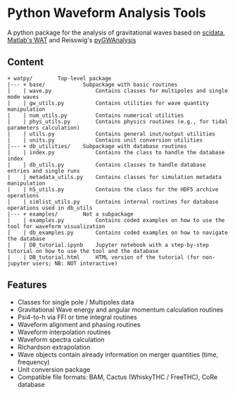 # Python Waveform Analysis Tools

A python package for the analysis of gravitational waves based on
[scidata](https://bitbucket.org/dradice/scidata/src/default/),
[Matlab's WAT](https://bitbucket.org/bernuzzi/wat/src/master/) and
Reisswig's
[pyGWAnalysis](http://svn.einsteintoolkit.org/pyGWAnalysis/trunk/) 


## Content

    + watpy/		Top-level package
    |--- + base/ 			Subpackage with basic routines 
    |    | wave.py 				Contains classes for multipoles and single mode waves
    | 	 | gw_utils.py  		Contains utilities for wave quantity manipulation
    | 	 | num_utils.py 		Contains numerical utilities
    | 	 | phys_utils.py 		Contains physics routines (e.g., for tidal parameters calculation)
    |	 | utils.py    			Contains general inut/output utilities
    |	 | units.py 			Contains unit conversion utilities
    |--- + db_utilities/    Subpackage with database routines
    |    | index.py             Contains the class to handle the database index
    |    | db_utils.py          Contains classes to handle database entries and single runs
    |    | metadata_utils.py    Contains classes for simulation metadata manipulation 
    |    | h5_utils.py          Contains the class for the HDF5 archive operations
    |    | simlist_utils.py     Contains internal routines for database operations used in db_utils
    |--- + examples/	    Not a subpackage
    |    | examples.py          Contains coded examples on how to use the tool for waveform visualization
    |    | db_examples.py       Contains coded examples on how to navigate the database
    |    | DB_tutorial.ipynb    Jupyter notebook with a step-by-step tutorial on how to use the tool and the database
    |    | DB_tutorial.html     HTML version of the tutorial (for non-jupyter users; NB: NOT interactive)
    

## Features

 * Classes for single pole / Multipoles data
 * Gravitational Wave energy and angular momentum calculation routines
 * Psi4-to-h via FFI or time integral routines
 * Waveform alignment and phasing routines
 * Waveform interpolation routines
 * Waveform spectra calculation
 * Richardson extrapolation
 * Wave objects contain already information on merger quantities (time, frequency)
 * Unit conversion package
 * Compatible file formats: BAM, Cactus (WhiskyTHC / FreeTHC), CoRe database
